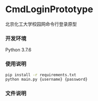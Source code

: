 # CmdLoginPrototype

北京化工大学校园网命令行登录原型

### 开发环境

Python 3.7.6

### 使用说明

```bash
pip install -r requirements.txt
python main.py {username} {password}
```



### 文件说明



